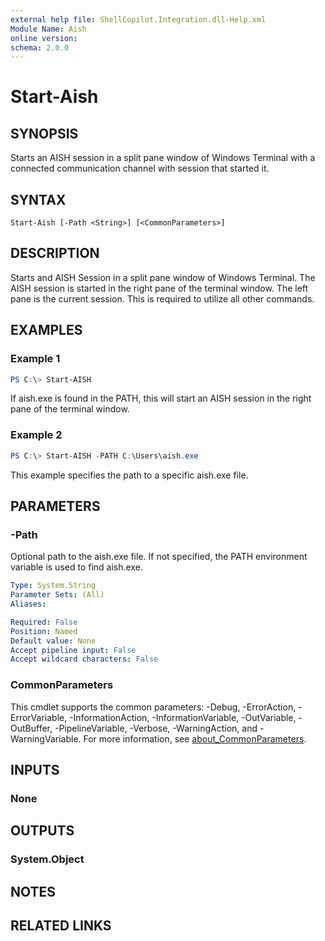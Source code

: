 ```yaml
---
external help file: ShellCopilot.Integration.dll-Help.xml
Module Name: Aish
online version:
schema: 2.0.0
---
```


# Start-Aish

## SYNOPSIS
Starts an AISH session in a split pane window of Windows Terminal with a connected communication
channel with session that started it.

## SYNTAX

```
Start-Aish [-Path <String>] [<CommonParameters>]
```

## DESCRIPTION
Starts and AISH Session in a split pane window of Windows Terminal. The AISH session is started in
the right pane of the terminal window. The left pane is the current session. This is required to
utilize all other commands.

## EXAMPLES

### Example 1
```powershell
PS C:\> Start-AISH
```

If aish.exe is found in the PATH, this will start an AISH session in the right pane of the terminal window.

### Example 2
```powershell
PS C:\> Start-AISH -PATH C:\Users\aish.exe
```

This example specifies the path to a specific aish.exe file.

## PARAMETERS

### -Path
Optional path to the aish.exe file. If not specified, the PATH environment variable is used to find aish.exe.

```yaml
Type: System.String
Parameter Sets: (All)
Aliases:

Required: False
Position: Named
Default value: None
Accept pipeline input: False
Accept wildcard characters: False
```

### CommonParameters
This cmdlet supports the common parameters: -Debug, -ErrorAction, -ErrorVariable, -InformationAction, -InformationVariable, -OutVariable, -OutBuffer, -PipelineVariable, -Verbose, -WarningAction, and -WarningVariable. For more information, see [about_CommonParameters](http://go.microsoft.com/fwlink/?LinkID=113216).

## INPUTS

### None
## OUTPUTS

### System.Object
## NOTES

## RELATED LINKS
